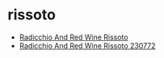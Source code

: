 # rissoto

 * [Radicchio And Red Wine Rissoto](../../index/r/radicchio-and-red-wine-rissoto-230772.json)
 * [Radicchio And Red Wine Rissoto 230772](../../index/r/radicchio-and-red-wine-rissoto-230772.json)
